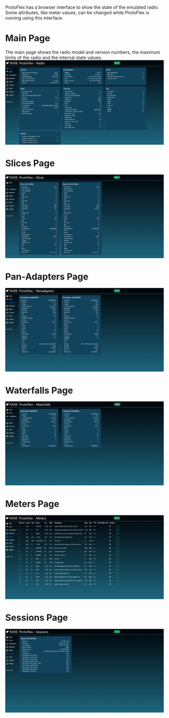ProtoFlex has a browser interface to show the state of the emulated radio. Some attributes, like meter values, can be changed while ProtoFlex is running using this interface.

# Main Page
The main page shows the radio model and version numbers, the maximum limits of the radio and the internal state values.
[![ProtoFlex Main Page](https://github.com/rimuadmin/ProtoFlex/blob/main/images/protoflex_main.png)](https://github.com/rimuadmin/ProtoFlex/blob/main/images/protoflex_main.png)

# Slices Page

![ProtoFlex Slices Page](https://github.com/rimuadmin/ProtoFlex/blob/main/images/protoflex_slices.png "ProtoFlex Slices Page")

# Pan-Adapters Page

![ProtoFlex Panadapters Page](https://github.com/rimuadmin/ProtoFlex/blob/main/images/protoflex_pans.png "ProtoFlex Panadapters Page")

# Waterfalls Page

![ProtoFlex Waterfalls Page](https://github.com/rimuadmin/ProtoFlex/blob/main/images/protoflex_waterfalls.png "ProtoFlex Waterfalls Page")

# Meters Page

![ProtoFlex Meters Page](https://github.com/rimuadmin/ProtoFlex/blob/main/images/protoflex_meters.png "ProtoFlex Meters Page")

# Sessions Page

![ProtoFlex Sessions Page](https://github.com/rimuadmin/ProtoFlex/blob/main/images/protoflex_sessions.png "ProtoFlex Sessions Page")

